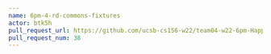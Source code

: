 ```yaml
---
name: 6pm-4-rd-commons-fixtures
actor: btk5h
pull_request_url: https://github.com/ucsb-cs156-w22/team04-w22-6pm-HappyCows/pull/38
pull_request_num: 38
---
```

